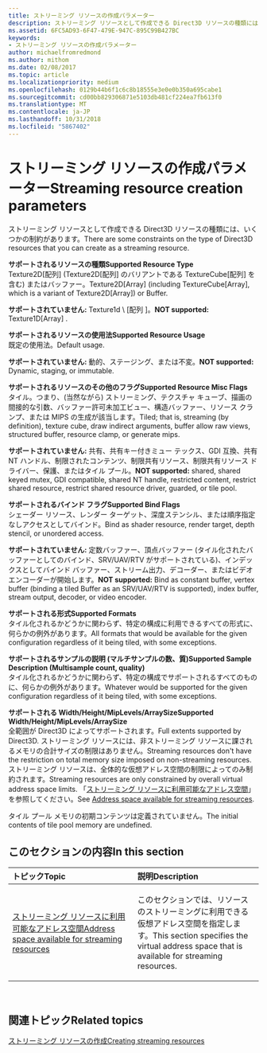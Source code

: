 ```yaml
---
title: ストリーミング リソースの作成パラメーター
description: ストリーミング リソースとして作成できる Direct3D リソースの種類には、いくつかの制約があります。
ms.assetid: 6FC5AD93-6F47-479E-947C-895C99B427BC
keywords:
- ストリーミング リソースの作成パラメーター
author: michaelfromredmond
ms.author: mithom
ms.date: 02/08/2017
ms.topic: article
ms.localizationpriority: medium
ms.openlocfilehash: 0129b44b6f1c6c8b18555e3e0e0b350a695cabe1
ms.sourcegitcommit: cd00bb829306871e5103db481cf224ea7fb613f0
ms.translationtype: MT
ms.contentlocale: ja-JP
ms.lasthandoff: 10/31/2018
ms.locfileid: "5867402"
---
```

# <a name="streaming-resource-creation-parameters"></a><span data-ttu-id="a5388-104">ストリーミング リソースの作成パラメーター</span><span class="sxs-lookup"><span data-stu-id="a5388-104">Streaming resource creation parameters</span></span>


<span data-ttu-id="a5388-105">ストリーミング リソースとして作成できる Direct3D リソースの種類には、いくつかの制約があります。</span><span class="sxs-lookup"><span data-stu-id="a5388-105">There are some constraints on the type of Direct3D resources that you can create as a streaming resource.</span></span>

<span data-ttu-id="a5388-106"><span id="Supported-Resource-Type"></span><span id="supported-resource-type"></span><span id="SUPPORTED-RESOURCE-TYPE"></span>**サポートされるリソースの種類**</span><span class="sxs-lookup"><span data-stu-id="a5388-106"><span id="Supported-Resource-Type"></span><span id="supported-resource-type"></span><span id="SUPPORTED-RESOURCE-TYPE"></span>**Supported Resource Type**</span></span>  
<span data-ttu-id="a5388-107">Texture2D\[配列\] (Texture2D\[配列\] のバリアントである TextureCube\[配列\] を含む) またはバッファー。</span><span class="sxs-lookup"><span data-stu-id="a5388-107">Texture2D\[Array\] (including TextureCube\[Array\], which is a variant of Texture2D\[Array\]) or Buffer.</span></span>

<span data-ttu-id="a5388-108">**サポートされていません:** Texture1d \ [配列 \]。</span><span class="sxs-lookup"><span data-stu-id="a5388-108">**NOT supported:** Texture1D\[Array\] .</span></span>

<span data-ttu-id="a5388-109"><span id="Supported-Resource-Usage"></span><span id="supported-resource-usage"></span><span id="SUPPORTED-RESOURCE-USAGE"></span>**サポートされるリソースの使用法**</span><span class="sxs-lookup"><span data-stu-id="a5388-109"><span id="Supported-Resource-Usage"></span><span id="supported-resource-usage"></span><span id="SUPPORTED-RESOURCE-USAGE"></span>**Supported Resource Usage**</span></span>  
<span data-ttu-id="a5388-110">既定の使用法。</span><span class="sxs-lookup"><span data-stu-id="a5388-110">Default usage.</span></span>

<span data-ttu-id="a5388-111">**サポートされていません:** 動的、ステージング、または不変。</span><span class="sxs-lookup"><span data-stu-id="a5388-111">**NOT supported:** Dynamic, staging, or immutable.</span></span>

<span data-ttu-id="a5388-112"><span id="Supported-Resource-Misc-Flags"></span><span id="supported-resource-misc-flags"></span><span id="SUPPORTED-RESOURCE-MISC-FLAGS"></span>**サポートされるリソースのその他のフラグ**</span><span class="sxs-lookup"><span data-stu-id="a5388-112"><span id="Supported-Resource-Misc-Flags"></span><span id="supported-resource-misc-flags"></span><span id="SUPPORTED-RESOURCE-MISC-FLAGS"></span>**Supported Resource Misc Flags**</span></span>  
<span data-ttu-id="a5388-113">タイル。つまり、(当然ながら) ストリーミング、テクスチャ キューブ、描画の間接的な引数、バッファー許可未加工ビュー、構造バッファー、リソース クランプ、または MIPS の生成が該当します。</span><span class="sxs-lookup"><span data-stu-id="a5388-113">Tiled; that is, streaming (by definition), texture cube, draw indirect arguments, buffer allow raw views, structured buffer, resource clamp, or generate mips.</span></span>

<span data-ttu-id="a5388-114">**サポートされていません:** 共有、共有キー付きミュー テックス、GDI 互換、共有 NT ハンドル、制限されたコンテンツ、制限共有リソース、制限共有リソース ドライバー、保護、またはタイル プール。</span><span class="sxs-lookup"><span data-stu-id="a5388-114">**NOT supported:** shared, shared keyed mutex, GDI compatible, shared NT handle, restricted content, restrict shared resource, restrict shared resource driver, guarded, or tile pool.</span></span>

<span data-ttu-id="a5388-115"><span id="Supported-Bind-Flags"></span><span id="supported-bind-flags"></span><span id="SUPPORTED-BIND-FLAGS"></span>**サポートされるバインド フラグ**</span><span class="sxs-lookup"><span data-stu-id="a5388-115"><span id="Supported-Bind-Flags"></span><span id="supported-bind-flags"></span><span id="SUPPORTED-BIND-FLAGS"></span>**Supported Bind Flags**</span></span>  
<span data-ttu-id="a5388-116">シェーダー リソース、レンダー ターゲット、深度ステンシル、または順序指定なしアクセスとしてバインド。</span><span class="sxs-lookup"><span data-stu-id="a5388-116">Bind as shader resource, render target, depth stencil, or unordered access.</span></span>

<span data-ttu-id="a5388-117">**サポートされていません:** 定数バッファー、頂点バッファー (タイル化されたバッファーとしてのバインド、SRV/UAV/RTV がサポートされている)、インデックスとしてバインド バッファー、ストリーム出力、デコーダー、またはビデオ エンコーダーが開始します。</span><span class="sxs-lookup"><span data-stu-id="a5388-117">**NOT supported:** Bind as constant buffer, vertex buffer (binding a tiled Buffer as an SRV/UAV/RTV is supported), index buffer, stream output, decoder, or video encoder.</span></span>

<span data-ttu-id="a5388-118"><span id="Supported-Formats"></span><span id="supported-formats"></span><span id="SUPPORTED-FORMATS"></span>**サポートされる形式**</span><span class="sxs-lookup"><span data-stu-id="a5388-118"><span id="Supported-Formats"></span><span id="supported-formats"></span><span id="SUPPORTED-FORMATS"></span>**Supported Formats**</span></span>  
<span data-ttu-id="a5388-119">タイル化されるかどうかに関わらず、特定の構成に利用できるすべての形式に、何らかの例外があります。</span><span class="sxs-lookup"><span data-stu-id="a5388-119">All formats that would be available for the given configuration regardless of it being tiled, with some exceptions.</span></span>

<span data-ttu-id="a5388-120"><span id="Supported-Sample-Description--Multisample-count--quality-"></span><span id="supported-sample-description--multisample-count--quality-"></span><span id="SUPPORTED-SAMPLE-DESCRIPTION--MULTISAMPLE-COUNT--QUALITY-"></span>**サポートされるサンプルの説明 (マルチサンプルの数、質)**</span><span class="sxs-lookup"><span data-stu-id="a5388-120"><span id="Supported-Sample-Description--Multisample-count--quality-"></span><span id="supported-sample-description--multisample-count--quality-"></span><span id="SUPPORTED-SAMPLE-DESCRIPTION--MULTISAMPLE-COUNT--QUALITY-"></span>**Supported Sample Description (Multisample count, quality)**</span></span>  
<span data-ttu-id="a5388-121">タイル化されるかどうかに関わらず、特定の構成でサポートされるすべてのものに、何らかの例外があります。</span><span class="sxs-lookup"><span data-stu-id="a5388-121">Whatever would be supported for the given configuration regardless of it being tiled, with some exceptions.</span></span>

<span data-ttu-id="a5388-122"><span id="Supported-Width-Height-MipLevels-ArraySize"></span><span id="supported-width-height-miplevels-arraysize"></span><span id="SUPPORTED-WIDTH-HEIGHT-MIPLEVELS-ARRAYSIZE"></span>**サポートされる Width/Height/MipLevels/ArraySize**</span><span class="sxs-lookup"><span data-stu-id="a5388-122"><span id="Supported-Width-Height-MipLevels-ArraySize"></span><span id="supported-width-height-miplevels-arraysize"></span><span id="SUPPORTED-WIDTH-HEIGHT-MIPLEVELS-ARRAYSIZE"></span>**Supported Width/Height/MipLevels/ArraySize**</span></span>  
<span data-ttu-id="a5388-123">全範囲が Direct3D によってサポートされます。</span><span class="sxs-lookup"><span data-stu-id="a5388-123">Full extents supported by Direct3D.</span></span> <span data-ttu-id="a5388-124">ストリーミング リソースには、非ストリーミング リソースに課されるメモリの合計サイズの制限はありません。</span><span class="sxs-lookup"><span data-stu-id="a5388-124">Streaming resources don't have the restriction on total memory size imposed on non-streaming resources.</span></span> <span data-ttu-id="a5388-125">ストリーミング リソースは、全体的な仮想アドレス空間の制限によってのみ制約されます。</span><span class="sxs-lookup"><span data-stu-id="a5388-125">Streaming resources are only constrained by overall virtual address space limits.</span></span> <span data-ttu-id="a5388-126">「[ストリーミング リソースに利用可能なアドレス空間](address-space-available-for-streaming-resources.md)」を参照してください。</span><span class="sxs-lookup"><span data-stu-id="a5388-126">See [Address space available for streaming resources](address-space-available-for-streaming-resources.md).</span></span>

<span data-ttu-id="a5388-127">タイル プール メモリの初期コンテンツは定義されていません。</span><span class="sxs-lookup"><span data-stu-id="a5388-127">The initial contents of tile pool memory are undefined.</span></span>

## <a name="span-idin-this-sectionspanin-this-section"></a><span data-ttu-id="a5388-128"><span id="in-this-section"></span>このセクションの内容</span><span class="sxs-lookup"><span data-stu-id="a5388-128"><span id="in-this-section"></span>In this section</span></span>


<table>
<colgroup>
<col width="50%" />
<col width="50%" />
</colgroup>
<thead>
<tr class="header">
<th align="left"><span data-ttu-id="a5388-129">トピック</span><span class="sxs-lookup"><span data-stu-id="a5388-129">Topic</span></span></th>
<th align="left"><span data-ttu-id="a5388-130">説明</span><span class="sxs-lookup"><span data-stu-id="a5388-130">Description</span></span></th>
</tr>
</thead>
<tbody>
<tr class="odd">
<td align="left"><p><a href="address-space-available-for-streaming-resources.md"><span data-ttu-id="a5388-131">ストリーミング リソースに利用可能なアドレス空間</span><span class="sxs-lookup"><span data-stu-id="a5388-131">Address space available for streaming resources</span></span></a></p></td>
<td align="left"><p><span data-ttu-id="a5388-132">このセクションでは、リソースのストリーミングに利用できる仮想アドレス空間を指定します。</span><span class="sxs-lookup"><span data-stu-id="a5388-132">This section specifies the virtual address space that is available for streaming resources.</span></span></p></td>
</tr>
</tbody>
</table>

 

## <a name="span-idrelated-topicsspanrelated-topics"></a><span data-ttu-id="a5388-133"><span id="related-topics"></span>関連トピック</span><span class="sxs-lookup"><span data-stu-id="a5388-133"><span id="related-topics"></span>Related topics</span></span>


[<span data-ttu-id="a5388-134">ストリーミング リソースの作成</span><span class="sxs-lookup"><span data-stu-id="a5388-134">Creating streaming resources</span></span>](creating-streaming-resources.md)

 

 




